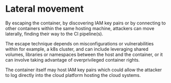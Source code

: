 # Lateral movement

By escaping the container, by discovering IAM key pairs or by connecting to other containers within the same hosting 
machine, attackers can move laterally, finding their way to the CI pipeline(s).

The escape technique depends on misconfigurations or vulnerabilities within for example, a k8s cluster, and can include 
leveraging shared volumes, libraries or namespaces between the host and the container, or it can involve taking 
advantage of overprivileged container rights. 

The container itself may host IAM key pairs which could allow the attacker to log directly into the cloud platform 
hosting the cloud systems. 
